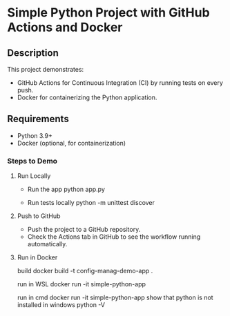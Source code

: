 # Simple Python Project with GitHub Actions and Docker

## Description
This project demonstrates:
- GitHub Actions for Continuous Integration (CI) by running tests on every push.
- Docker for containerizing the Python application.

## Requirements
- Python 3.9+
- Docker (optional, for containerization)

### Steps to Demo

1. Run Locally
   - Run the app
		python app.py
   
   - Run tests locally
		python -m unittest discover

2. Push to GitHub
   - Push the project to a GitHub repository.
   - Check the Actions tab in GitHub to see the workflow running automatically.

3. Run in Docker

	build
		docker build -t config-manag-demo-app .
		
	run in WSL
		docker run -it simple-python-app
		
	run in cmd
		docker run -it simple-python-app
		show that python is not installed in windows
			python -V